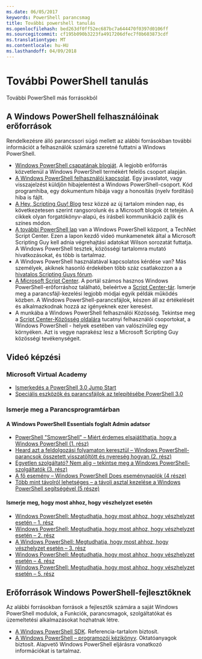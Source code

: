 ```yaml
---
ms.date: 06/05/2017
keywords: PowerShell parancsmag
title: További powershell tanulás
ms.openlocfilehash: bed263df0ff52ec687bc7a644470f0397d0106ff
ms.sourcegitcommit: cf195b090b3223fa4917206dfec7f0b603873cdf
ms.translationtype: MT
ms.contentlocale: hu-HU
ms.lasthandoff: 04/09/2018
---
```

# <a name="more-powershell-learning"></a>További PowerShell tanulás

További PowerShell más forrásokból

## <a name="resources-for-windows-powershell-users"></a>A Windows PowerShell felhasználóinak erőforrások

Rendelkezésre álló parancssori súgó mellett az alábbi forrásokban további információt a felhasználók számára szeretné futtatni a Windows PowerShell.

- [Windows PowerShell csapatának blogját](http://blogs.msdn.com/b/powershell/). A legjobb erőforrás közvetlenül a Windows PowerShell termékért felelős csoport alapján.
- [A Windows PowerShell felhasználói kapcsolat](http://Connect.Microsoft.com/PowerShell). Egy javaslatot, vagy visszajelzést küldjön hibajelentést a Windows PowerShell-csoport. Kód programhiba, egy dokumentum hibája vagy a honosítás (nyelv fordítási) hiba is fájlt.
- [A Hey, Scripting Guy! Blog](https://blogs.technet.microsoft.com/heyscriptingguy/) tesz közzé az új tartalom minden nap, és következetesen szerint rangsorolunk és a Microsoft blogok öt tetején. A cikkek olyan forgatókönyv-alapú, és írásbeli kommunikáció zajlik és színes módon.
- [A további PowerShell lap](https://blogs.technet.microsoft.com/heyscriptingguy/2015/01/04/weekend-scripter-the-best-ways-to-learn-powershell/) van a Windows PowerShell központ, a TechNet Script Center. Ezen a lapon kezdő videó munkamenetek által a Microsoft Scripting Guy kell adnia végrehajtási adatokat Wilson sorozatát futtatja. A Windows PowerShell tesztek, közösségi tartalomra mutató hivatkozásokat, és több is tartalmaz.
- A Windows PowerShell használatával kapcsolatos kérdése van? Más személyek, akiknek hasonló érdekében több száz csatlakozzon a a [hivatalos Scripting Guys fórum](http://social.technet.microsoft.com/forums/itcg/threads/).
- [A Microsoft Script Center](https://technet.microsoft.com/scriptcenter). A portál számos hasznos Windows PowerShell-erőforráshoz található, beleértve a [Script Center-tár](http://gallery.technet.microsoft.com/scriptcenter/). Ismerje meg a parancsfájl-kezelési legjobb módjai egyik példák működés közben. A Windows PowerShell-parancsfájlok, készen áll az értékelését és alkalmazkodnak hozzá az igényeknek ezer keresést.
- A munkába a Windows PowerShell felhasználói Közösség. Tekintse meg a [Script Center-Közösség oldalára](https://technet.microsoft.com/scriptcenter/hh182567.aspx) tucatnyi felhasználói csoportokat, a Windows PowerShell - helyek esetében van valószínűleg egy környéken. Azt is vegye naprakész lesz a Microsoft Scripting Guy közösségi tevékenységeit.

## <a name="video-training"></a>Videó képzési

### <a name="microsoft-virtual-academy"></a>Microsoft Virtual Academy
- [Ismerkedés a PowerShell 3.0 Jump Start](https://mva.microsoft.com/en-US/training-courses/getting-started-with-powershell-30-jump-start-8276)
- [Speciális eszközök és parancsfájlok az telepítésébe PowerShell 3.0](https://mva.microsoft.com/en-US/training-courses/advanced-tools-scripting-with-powershell-30-jump-start-8231)

### <a name="script-center-learn"></a>Ismerje meg a Parancsprogramtárban
#### <a name="windows-powershell-essentials-for-the-busy-admin-series"></a>A Windows PowerShell Essentials foglalt Admin adatsor
- [PowerShell "SmowerShell" – Miért érdemes elsajátíthatja, hogy a Windows PowerShell &#40;1. rész&#41;](http://dlbmodigital.microsoft.com/webcasts/wmv/23976_Dnl_L.wmv)
- [Heard azt a feldolgozási folyamaton keresztül – Windows PowerShell-parancsok összetett visszatöltött és nyereség hogyan &#40;2. rész&#41;](http://dlbmodigital.microsoft.com/webcasts/wmv/23977_Dnl_L.wmv)
- [Egyetlen szolgáltató? Nem alig – tekintse meg a Windows PowerShell-szolgáltatók &#40;3. rész&#41;](http://dlbmodigital.microsoft.com/webcasts/wmv/23978_Dnl_L.wmv)
- [A fő esemény – Windows PowerShell Does eseménynaplók &#40;4 része&#41;](http://dlbmodigital.microsoft.com/webcasts/wmv/23979_Dnl_L.wmv)
- [Több mint távolról lehetséges – a távoli asztal kezelése a Windows PowerShell segítségével &#40;5 része&#41;](http://dlbmodigital.microsoft.com/webcasts/wmv/23980_Dnl_L.wmv)

#### <a name="learn-it-now-before-its-an-emergency"></a>Ismerje meg, hogy most ahhoz, hogy vészhelyzet esetén
- [Windows PowerShell: Megtudhatja, hogy most ahhoz, hogy vészhelyzet esetén – 1. rész](http://dlbmodigital.microsoft.com/webcasts/wmv/1032481530_Dnl_L.wmv)
- [Windows PowerShell: Megtudhatja, hogy most ahhoz, hogy vészhelyzet esetén – 2. rész](http://dlbmodigital.microsoft.com/webcasts/wmv/1032481542_Dnl_L.wmv)
- [A Windows PowerShell: Megtudhatja, hogy most ahhoz, hogy vészhelyzet esetén – 3. rész](http://dlbmodigital.microsoft.com/webcasts/wmv/1032481548_Dnl_L.wmv)
- [Windows PowerShell: Megtudhatja, hogy most ahhoz, hogy vészhelyzet esetén – 4. rész](http://dlbmodigital.microsoft.com/webcasts/wmv/1032481552_Dnl_L.wmv)
- [Windows PowerShell: Megtudhatja, hogy most ahhoz, hogy vészhelyzet esetén – 5. rész](http://dlbmodigital.microsoft.com/webcasts/wmv/1032481554_Dnl_L.wmv)

## <a name="resources-for-windows-powershell-developers"></a>Erőforrások Windows PowerShell-fejlesztőknek

Az alábbi forrásokban források a fejlesztők számára a saját Windows PowerShell modulok, a Funkciók, parancsmagok, szolgáltatókat és üzemeltetési alkalmazásokat hozhatnak létre.

- [A Windows PowerShell SDK](http://go.microsoft.com/fwlink/p/?LinkID=89595). Referencia-tartalom biztosít.
- [A Windows PowerShell – programozói kézikönyv](http://go.microsoft.com/fwlink/p/?LinkID=89596). Oktatóanyagok biztosít. Alapvető Windows PowerShell eljárásra vonatkozó információkat is tartalmaz.